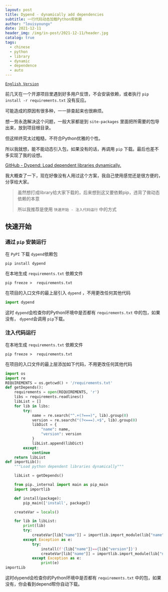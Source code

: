 ```yaml
---
layout: post
title: Dypend - dynamically add dependencies
subtitle: 一行代码动态加载Python库依赖
author: "louisyoungx"
date: 2021-12-11
header_img: /img/in-post/2021-12-11/header.jpg
catalog: true
tags:
  - chinese
  - python
  - library
  - dynamic
  - dependence
  - auto
---
```


[`English Version`](https://rocke.top/post/2021/12/10/dypend-dynamic-depends/)

前几天在一个开源项目里遇到好多用户反馈，不会安装依赖，或者执行 `pip install -r requirements.txt` 没有反应。

<!-- more -->

可能造成的原因有很多种，一一排查起来也很麻烦。

想一劳永逸解决这个问题，一般大家都是到 `site-packages` 里面把所需要的包导出来，放到项目根目录。

但这样终究太过粗糙，不符合Python优雅的个性。

所以我就想，能不能动态引入包，如果没有的话，再调用 `pip` 下载。最后也差不多实现了我的设想。

[GitHub - Dypend: Load dependent libraries dynamically.](https://github.com/louisyoungx/dypend)

我大概查了一下，现在好像没有人用过这个方案，我自己使用感觉还是很方便的，分享给大家。

> 虽然想打成library给大家下载的，后来想到这又要依赖pip，违背了做动态依赖的本意
>
> 所以我推荐是使用 `快速开始 - 注入代码运行` 中的方式

## 快速开始

### 通过 `pip` 安装运行

在 `PyPI` 下载 `dypend`依赖包

```shell
pip install dypend
```

在本地生成 `requirements.txt` 依赖文件

```shell
pip freeze >  requirements.txt
```

在项目的入口文件的最上层引入 `dypend` ，不用更改任何其他代码

```python
import dypend
```

这时 `dypend`会检查你的Python环境中是否都有 `requirements.txt` 中的包，如果没有， `dypend`会调用 `pip`下载。

### 注入代码运行

在本地生成 `requirements.txt` 依赖文件

```shell
pip freeze >  requirements.txt
```

在项目的入口文件的最上层添加如下代码，不用更改任何其他代码

```python
import os
import re
REQUIREMENTS = os.getcwd() + '/requirements.txt'
def getDepends():
    requirements = open(REQUIREMENTS, 'r')
    libs = requirements.readlines()
    libList = []
    for lib in libs:
        try:
            name = re.search("^.+(?===)", lib).group(0)
            version = re.search("(?<===).+$", lib).group(0)
            libDict = {
                "name": name,
                "version": version
            }
            libList.append(libDict)
        except:
            continue
    return libList
def importLib():
    """Load python dependent libraries dynamically"""

    libList = getDepends()

    from pip._internal import main as pip_main
    import importlib

    def install(package):
        pip_main(['install', package])

    createVar = locals()

    for lib in libList:
        print(lib)
        try:
            createVar[lib["name"]] = importlib.import_module(lib["name"])
        except Exception as e:
            try:
                install(f'{lib["name"]}=={lib["version"]}')
                createVar[lib["name"]] = importlib.import_module(lib["name"])
            except Exception as e:
                print(e)
importLib
```

这时dypend会检查你的Python环境中是否都有 `requirements.txt` 中的包，如果没有，你会看到depend帮你自动下载。